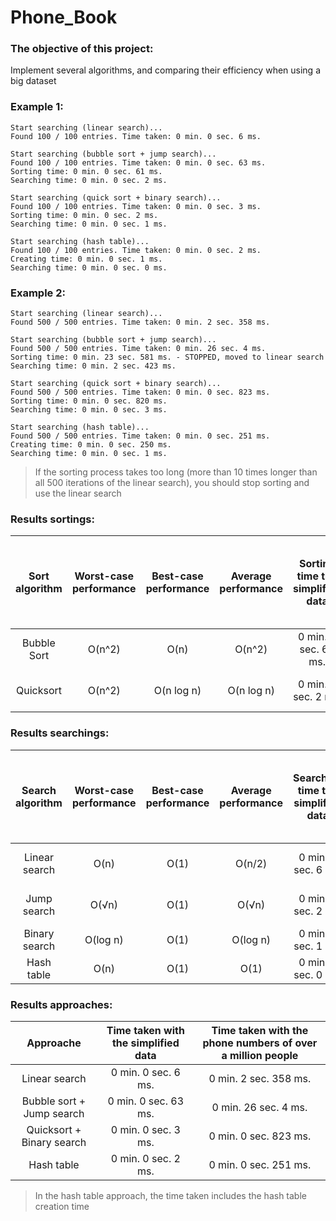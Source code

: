 # Phone_Book
### The objective of this project:
Implement several algorithms, and comparing their efficiency when using a big dataset
### Example 1:
```
Start searching (linear search)...
Found 100 / 100 entries. Time taken: 0 min. 0 sec. 6 ms.

Start searching (bubble sort + jump search)...
Found 100 / 100 entries. Time taken: 0 min. 0 sec. 63 ms.
Sorting time: 0 min. 0 sec. 61 ms.
Searching time: 0 min. 0 sec. 2 ms.

Start searching (quick sort + binary search)...
Found 100 / 100 entries. Time taken: 0 min. 0 sec. 3 ms.
Sorting time: 0 min. 0 sec. 2 ms.
Searching time: 0 min. 0 sec. 1 ms.

Start searching (hash table)...
Found 100 / 100 entries. Time taken: 0 min. 0 sec. 2 ms.
Creating time: 0 min. 0 sec. 1 ms.
Searching time: 0 min. 0 sec. 0 ms.
```
### Example 2:
```
Start searching (linear search)...
Found 500 / 500 entries. Time taken: 0 min. 2 sec. 358 ms.

Start searching (bubble sort + jump search)...
Found 500 / 500 entries. Time taken: 0 min. 26 sec. 4 ms.
Sorting time: 0 min. 23 sec. 581 ms. - STOPPED, moved to linear search
Searching time: 0 min. 2 sec. 423 ms.

Start searching (quick sort + binary search)...
Found 500 / 500 entries. Time taken: 0 min. 0 sec. 823 ms.
Sorting time: 0 min. 0 sec. 820 ms.
Searching time: 0 min. 0 sec. 3 ms.

Start searching (hash table)...
Found 500 / 500 entries. Time taken: 0 min. 0 sec. 251 ms.
Creating time: 0 min. 0 sec. 250 ms.
Searching time: 0 min. 0 sec. 1 ms.
```
>If the sorting process takes too long (more than 10 times longer than all 500 iterations of the linear search), you should stop sorting and use the linear search
### Results sortings:
|Sort algorithm|Worst-case performance|Best-case performance|Average performance|Sorting time the simplified data|Sorting time the phone numbers of over a million people|
|:------------:|:--------------------:|:-------------------:|:-----------------:|:------------------------------:|:-----------------------------------------------------:|
|Bubble Sort   |O(n^2)                |O(n)                 |O(n^2)             |0 min. 0 sec. 61 ms.            |> 0 min. 23 sec. 581 ms.                               |
|Quicksort     |O(n^2)                |O(n log n)           |O(n log n)         |0 min. 0 sec. 2 ms.             |0 min. 0 sec. 820 ms.                                  |
### Results searchings:
|Search algorithm|Worst-case performance|Best-case performance|Average performance|Searching time the simplified data|Searching time the phone numbers of over a million people|
|:--------------:|:--------------------:|:-------------------:|:-----------------:|:--------------------------------:|:-------------------------------------------------------:|
|Linear search   |O(n)                  |O(1)                 |O(n/2)             |0 min. 0 sec. 6 ms.               |0 min. 2 sec. 358 ms.                                    |
|Jump search     |O(√n)                 |O(1)                 |O(√n)              |0 min. 0 sec. 2 ms.               |0 min. 2 sec. 423 ms.                                    |
|Binary search   |O(log n)              |O(1)                 |O(log n)           |0 min. 0 sec. 1 ms.               |0 min. 0 sec. 3 ms.                                      |
|Hash table      |O(n)                  |O(1)                 |O(1)               |0 min. 0 sec. 0 ms.               |0 min. 0 sec. 1 ms.                                      |
### Results approaches:
|Approache                |Time taken with the simplified data|Time taken with the phone numbers of over a million people|
|:-----------------------:|:---------------------------------:|:--------------------------------------------------------:|
|Linear search            |0 min. 0 sec. 6 ms.                |0 min. 2 sec. 358 ms.                                     |
|Bubble sort + Jump search|0 min. 0 sec. 63 ms.               |0 min. 26 sec. 4 ms.                                      |
|Quicksort + Binary search|0 min. 0 sec. 3 ms.                |0 min. 0 sec. 823 ms.                                     |
|Hash table               |0 min. 0 sec. 2 ms.                |0 min. 0 sec. 251 ms.                                     |
>In the hash table approach, the time taken includes the hash table creation time
